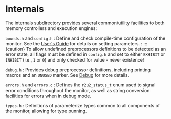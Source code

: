 # Internals

The internals subdirectory provides several common/utility facilities to both memory controllers and execution engines:

`bounds.h` and `config.h`
: Define and check compile-time configuration of the monitor. See the [User's Guide](../user/configuration.md) for details on setting parameters.
: :::{caution} To allow undefined preprocessors definitions to be detected as an error state, all flags must be defined in `config.h` and set to either `EXHIBIT` or `INHIBIT` (i.e., `1` or `0`) and only checked for value - never existence!

`debug.h`
: Provides debug preprocessor definitions, including printing macros and an `UNUSED` marker. See [Debug](./debug.md) for more details.

`errors.h` and `errors.c`
: Defines the `r2u2_status_t` enum used to signal error conditions throughout the monitor, as well as string conversion facilities for errors when in debug mode.

`types.h`
: Definitions of parameterize types common to all components of the monitor, allowing for type punning.
